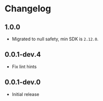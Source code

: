 # Changelog

## 1.0.0

* Migrated to null safety, min SDK is `2.12.0`.

## 0.0.1-dev.4

* Fix lint hints

## 0.0.1-dev.0

* Initial release
